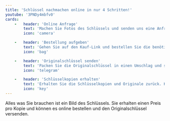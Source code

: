 ```yaml
---
title: 'Schlüssel nachmachen online in nur 4 Schritten!'
youtube: '3PNDy4mbfv0'
cards: 
    -   header: 'Online Anfrage'
        text: 'Machen Sie Fotos des Schlüssels und senden uns eine Anfrage via Formular, WhatsApp, Telegram.'
        icon: 'camera'

    -   header: 'Bestellung aufgeben'
        text: 'Gehen Sie auf den Kauf-Link und bestellen Sie die benötigte Anzahl der Schlüsselkopien.'
        icon: 'bag'

    -   header: 'Originalschlüssel senden'
        text: 'Packen Sie die Originalschlüssel in einen Umschlag und senden Sie das Paket an unseren Store.'
        icon: 'telegram'

    -   header: 'Schlüsselkopien erhalten'
        text: 'Erhalten Sie die Schlüsselkopien und Originale zurück. Kostenloser Versand innerhalb Deutschlands.'
        icon: 'key'    
---
```


Alles was Sie brauchen ist ein Bild des Schlüssels. Sie erhalten einen Preis pro Kopie und können es online bestellen und den Originalschlüssel versenden.

